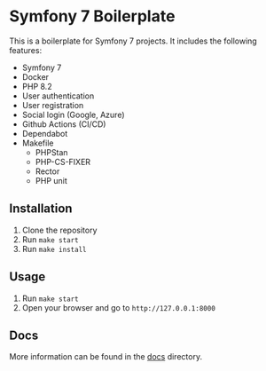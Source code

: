 # Symfony 7 Boilerplate

This is a boilerplate for Symfony 7 projects. It includes the following features:

- Symfony 7
- Docker
- PHP 8.2
- User authentication
- User registration
- Social login (Google, Azure)
- Github Actions (CI/CD)
- Dependabot
- Makefile
  - PHPStan
  - PHP-CS-FIXER
  - Rector
  - PHP unit

## Installation

1. Clone the repository
2. Run `make start`
3. Run `make install`

## Usage

1. Run `make start`
2. Open your browser and go to `http://127.0.0.1:8000`

## Docs

More information can be found in the [docs](docs/docs.md) directory.
